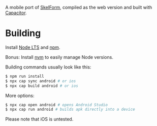 A mobile port of [SkelForm](https://github.com/Retropaint/SkelForm), compiled as the web version and built with [Capacitor](https://capacitorjs.com/).

# Building

Install [Node LTS](https://nodejs.org/en) and [npm](https://www.npmjs.com/).

Bonus: Install [nvm](https://github.com/nvm-sh/nvm) to easily manage Node versions.

Building commands usually look like this:

```bash
$ npm run install
$ npx cap sync android # or ios
$ npx cap build android # or ios
```

More options:
```bash
$ npx cap open android # opens Android Studio
$ npx cap run android # builds apk directly into a device
```

Please note that iOS is untested.
